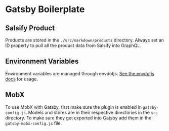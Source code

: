 # Gatsby Boilerplate

## Salsify Product

Products are stored in the `./src/markdown/products` directory. Always set an ID property to pull all the product data from Salsify into GraphQL.

## Environment Variables

Environment variables are managed through envdotjs. [See the envdotjs docs](https://github.com/escaladesports/envdotjs) for usage.

## MobX

To use MobX with Gatsby, first make sure the plugin is enabled in `gatsby-config.js`. Models and stores are in their respective directories in the `src` directory. To make sure they get exported into Gatsby add them in the `gatsby-mobx-config.js` file.